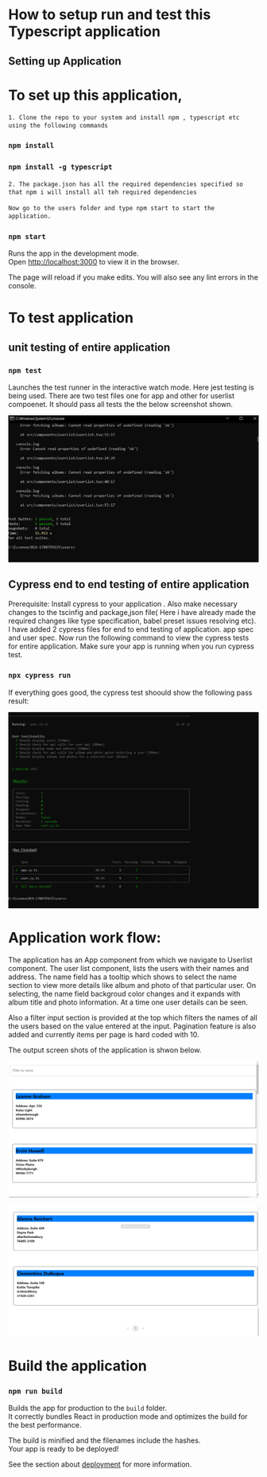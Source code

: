 # How to setup run and test this Typescript application

## Setting up Application

# To set up this application, 
    1. Clone the repo to your system and install npm , typescript etc using the following commands 
### `npm install`  
### `npm install -g typescript` 

    2. The package.json has all the required dependencies specified so that npm i will install all teh required dependencies  

    Now go to the users folder and type npm start to start the application. 

### `npm start`

Runs the app in the development mode. \
Open [http://localhost:3000](http://localhost:3000) to view it in the browser. 


The page will reload if you make edits.
You will also see any lint errors in the console. 

# To test application

## unit testing of entire application

### `npm test`

Launches the test runner in the interactive watch mode. 
Here jest testing is being used. There are two test files one for app and other for userlist compoenet. 
It should pass all tests the the below screenshot shown.

![alt text](<complete unit test pass screenshot.PNG>)

## Cypress end to end testing of entire application

Prerequisite: Install cypress to your application . 
Also make necessary changes to the tscinfig and package,json file( Here i have already made the required changes like type specification, babel preset issues resolving etc). 
I have added 2 cypress files for end to end testing of application. app spec and user spec. 
Now run the following command to view the cypress tests for entire application. 
Make sure your app is running when you run cypress test.  
### `npx cypress run`

If everything goes good, the cypress test shoould show the following pass result:

![alt text](<Cypress end toend test success screen shot.PNG>)

# Application work flow:

The application has an App component from which we navigate to Userlist component. 
The user list component, lists the users with their names and address. 
The name field has a tooltip which shows to select the name section to view more details like album and photo of that particular user. 
On selecting, the name field backgroud color changes and it expands with album title and photo information. 
At a time one user details can be seen. 

Also a filter input section is provided at the top which filters the names of all the users based on the value entered at the input. 
Pagination feature is also added and currently items per page is hard coded with 10.

The output screen shots of the application is shwon below. 

![alt text](<Working app photo 1.PNG>)  



![alt text](<working app photo 2.PNG>)

# Build the application
### `npm run build`
Builds the app for production to the `build` folder.\
It correctly bundles React in production mode and optimizes the build for the best performance.

The build is minified and the filenames include the hashes.\
Your app is ready to be deployed!

See the section about [deployment](https://facebook.github.io/create-react-app/docs/deployment) for more information.

